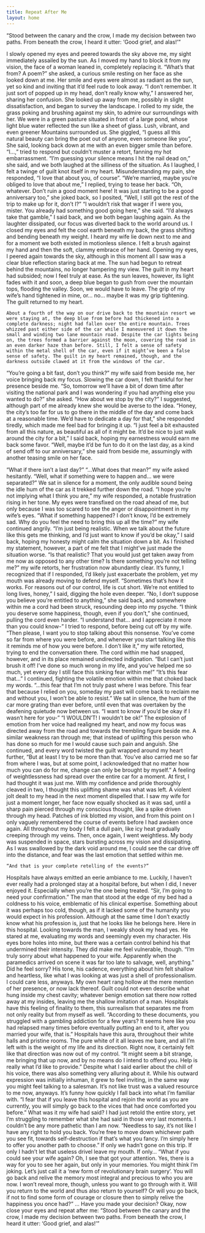 ```yaml
---
title: Repeat After Me
layout: home
---
```




“Stood between the canary and the crow,
I made my decision between two paths.
From beneath the crow, I heard it utter:
‘Good grief, and alas!’”

I slowly opened my eyes and peered towards the sky above me, my sight immediately assailed by the sun. As I moved my hand to block it from my vision, the face of a woman leaned in, completely replacing it. “What’s that from? A poem?” she asked, a curious smile resting on her face as she looked down at me. Her smile and eyes were almost as radiant as the sun, yet so kind and inviting that it’d feel rude to look away. 
“I don’t remember. It just sort of popped up in my head, don’t really know why,” I answered her, sharing her confusion. She looked up away from me, possibly in slight dissatisfaction, and began to survey the landscape. I rolled to my side, the grass poking and brushing against my skin, to admire our surroundings with her. We were in a green pasture situated in front of a large pond, whose light blue water reflected the sun like a sheet of glass. Lush, vibrant, and even greener Mountains surrounded us. 
She giggled, “I guess all this natural beauty can bring the poet out of anyone, even someone like you”, She said, looking back down at me with an even bigger smile than before. 
“I…,” tried to respond but couldn’t muster a retort, fanning my hot embarrassment.
“I’m guessing your silence means I hit the nail dead on,” she said, and we both laughed at the silliness of the situation. As I laughed, I felt a twinge of guilt knot itself in my heart. Misunderstanding my pain, she responded, “I love that about you, of course”. 
“We’re married, maybe you’re obliged to love that about me,” I replied, trying to tease her back. 
“Oh, whatever. Don’t ruin a good moment here! It was just starting to be a good anniversary too,” she joked back, so I posited, “Well, I still got the rest of the trip to make up for it, don’t I?”
“I wouldn’t risk that wager if I were you, mister. You already had something good going here,” she said. 
“I’d always take that gamble,” I said back, and we both began laughing again. As the laughter dissipated, our focus was diverted back to the world around us. I closed my eyes and felt the cool earth beneath my back, the grass shifting and bending beneath my weight. I heard my wife lie down next to me and for a moment we both existed in motionless silence. I felt a brush against my hand and then the soft, clammy embrace of her hand. Opening my eyes, I peered again towards the sky, although in this moment all I saw was a clear blue reflection staring back at me. The sun had begun to retreat behind the mountains, no longer hampering my view. The guilt in my heart had subsided; now I feel truly at ease. As the sun leaves, however, its light fades with it and soon, a deep blue began to gush from over the mountain tops, flooding the valley. Soon, we would have to leave. The grip of my wife’s hand tightened in mine, or… no… maybe it was my grip tightening. The guilt returned to my heart. 

	About a fourth of the way on our drive back to the mountain resort we were staying at, the deep blue from before had thickened into a complete darkness; night had fallen over the entire mountain. Trees whizzed past either side of the car while I maneuvered it down the small and winding two lane mountain road. Despite the car lights being on, the trees formed a barrier against the moon, covering the road in an even darker haze than before. Still, I felt a sense of safety within the metal shell of the car, even if it might’ve been a false sense of safety. The guilt in my heart remained, though, and the darkness outside clawed at it from the windows of the car.
“You’re going a bit fast, don’t you think?” my wife said from beside me, her voice bringing back my focus. Slowing the car down, I felt thankful for her presence beside me. 
“So, tomorrow we’ll have a bit of down time after visiting the national park and I was wondering if you had anything else you wanted to do?” she asked.
“How about we stop by the city?” I suggested, although part of me already knew she would be averse to the idea.
“Honey, the city’s too far for us to go there in the middle of the day and come back at a reasonable time. We’d have to dedicate a day for that,” she responded tiredly, which made me feel bad for bringing it up. 
“I just feel a bit exhausted from all this nature, as beautiful as all of it might be. It’d be nice to just walk around the city for a bit,” I said back, hoping my earnestness would earn me back some favor.
 “Well, maybe it’d be fun to do it on the last day, as a kind of send off to our anniversary,” she said from beside me, assumingly with another teasing smile on her face. 

“What if there isn’t a last day?”
“…What does that mean?” my wife asked hesitantly.
“Well, what if something were to happen and… we were separated?”
We sat in silence for a moment, the only audible sound being the idle hum of the car as it trekked further down the road. “I hope you’re not implying what I think you are,” my wife responded, a notable frustration rising in her tone. My eyes were transfixed on the road ahead of me, but only because I was too scared to see the anger or disappointment in my wife’s eyes. 
“What if something happened? I don’t know, I’d be extremely sad. Why do you feel the need to bring this up all the time?” my wife continued angrily. 
“I’m just being realistic. When we talk about the future like this gets me thinking, and I’d just want to know if you’d be okay,” I said back, hoping my honesty might calm the situation down a bit. As I finished my statement, however, a part of me felt that I might’ve just made the situation worse. 
“Is that realistic? That you would just get taken away from me now as opposed to any other time? Is there something you’re not telling me?” my wife retorts, her frustration now abundantly clear. It’s funny, I recognized that if I responded, I’d likely just exacerbate the problem, yet my mouth was already moving to defend myself.
“Sometimes that’s how it works. For reasons out of our control, life is cut short. We’re not entitled to long lives, honey,” I said, digging the hole even deeper.
“No, I don’t suppose you believe you’re entitled to anything,” she said back, and somewhere within me a cord had been struck, resounding deep into my psyche. “I think you deserve some happiness, though, even if you don’t,” she continued, pulling the cord even harder. 
“I understand that… and I appreciate it more than you could know-” I tried to respond, before being cut off by my wife.
“Then please, I want you to stop talking about this nonsense. You’ve come so far from where you were before, and whenever you start talking like this it reminds me of how you were before. I don’t like it,” my wife retorted, trying to end the conversation there. The cord within me had snapped, however, and in its place remained undirected indignation. 
“But I can’t just brush it off! I’ve done so much wrong in my life, and you’ve helped me so much, yet every day I still face this sinking fear within me!” 
“It’s this fear that…” I continued, fighting the volatile emotion within me that choked back my words. “…this fear that I’m not truly past where I was before. This fear that because I relied on you, someday my past will come back to reclaim me and without you, I won’t be able to resist.” We sat in silence, the hum of the car more grating than ever before, until even that was overtaken by the deafening quietude now between us. “I want to know if you’d be okay if I wasn’t here for you-”
“I WOULDN’T! I wouldn’t be ok!”
The explosion of emotion from her voice had realigned my heart, and now my focus was directed away from the road and towards the trembling figure beside me. A similar weakness ran through me; that instead of uplifting this person who has done so much for me I would cause such pain and anguish. She continued, and every word twisted the guilt wrapped around my heart further, “But at least I try to be more than that. You’ve also carried me so far from where I was, but at some point, I acknowledged that no matter how much you can do for me, change can only be brought by myself.” 
A feeling of weightlessness had spread over the entire car for a moment. At first, I had thought it was just me. With my confidence and pride thoroughly cleaved in two, I thought this uplifting shame was what was left. A violent jolt dealt to my head in the next moment dispelled that. I saw my wife for just a moment longer, her face now equally shocked as it was sad, until a sharp pain pierced through my conscious thought, like a spike driven through my head. Patches of ink blotted my vision, and from this point on I only vaguely remembered the course of events before I had awoken once again. All throughout my body I felt a dull pain, like icy heat gradually creeping through my veins. Then, once again, I went weightless. My body was suspended in space, stars bursting across my vision and dissipating. As I was swallowed by the dark void around me, I could see the car drive off into the distance, and fear was the last emotion that settled within me. 

	“And that is your complete retelling of the events?”
Hospitals have always emitted an eerie ambiance to me. Luckily, I haven’t ever really had a prolonged stay at a hospital before, but when I did, I never enjoyed it. Especially when you’re the one being treated.
“Sir, I’m going to need your confirmation.”
The man that stood at the edge of my bed had a coldness to his voice, emblematic of his clinical expertise. Something about it was perhaps too cold, though, as if it lacked some of the humanity you would expect in his profession. Although at the same time I don’t exactly know what his profession is, just that he looks like he belongs here. Here in this hospital. Looking towards the man, I weakly shook my head yes. He stared at me, evaluating my words and seemingly even my character. His eyes bore holes into mine, but there was a certain control behind his that undermined their intensity. They did make me feel vulnerable, though. 
“I’m truly sorry about what happened to your wife. Apparently when the paramedics arrived on scene it was far too late to salvage, well, anything.”
Did he feel sorry? His tone, his cadence, everything about him felt shallow and heartless, like what I was looking at was just a shell of professionalism. I could care less, anyways. My own heart rang hollow at the mere mention of her presence, or now lack thereof. Guilt could not even describe what hung inside my chest cavity; whatever benign emotion sat there now rotted away at my insides, leaving me the shallow imitation of a man. Hospitals have this feeling of finality to them, this surrealism that separates me from not only reality but from myself as well. 
“According to these documents, you struggled with a gambling addiction for a few years? It seems here like you had relapsed many times before eventually putting an end to it, after you married your wife, that is.”
Hospitals have this aura, throughout their white halls and pristine rooms. The pure white of it all leaves me bare, and all I’m left with is the weight of my life and its direction. Right now, it certainly felt like that direction was now out of my control. 
“It might seem a bit strange, me bringing that up now, and by no means do I intend to offend you. Help is really what I’d like to provide.”
Despite what I said earlier about the chill of his voice, there was also something very alluring about it. While his outward expression was initially inhuman, it grew to feel inviting, in the same way you might feel talking to a salesman. It’s not like trust was a valued resource to me now, anyways. It’s funny how quickly I fall back into what I’m familiar with.
“I fear that if you leave this hospital and rejoin the world as you are currently, you will simply go back to the vices that had once comforted you before.”
What was it my wife had said? I had just retold the entire story, yet I’m struggling to remember what she had said in those very last moments. I couldn’t be any more pathetic than I am now. 
“Needless to say, it’s not like I have any right to hold you back. You’re free to move down whichever path you see fit, towards self-destruction if that’s what you fancy. I’m simply here to offer you another path to choose.”
If only we hadn’t gone on this trip. If only I hadn’t let that useless drivel leave my mouth. If only…
“What if you could see your wife again? Oh, I see that got your attention. Yes, there is a way for you to see her again, but only in your memories. You might think I’m joking. Let’s just call it a ‘new form of revolutionary brain surgery’. You will go back and relive the memory most integral and precious to who you are now. I won’t reveal more, though, unless you want to go through with it. Will you return to the world and thus also return to yourself? Or will you go back, if not to find some form of courage or closure then to simply relive the happiness you once had?”
… Have you made your decision? Okay, now close your eyes and repeat after me:
“Stood between the canary and the crow,
I made my decision between two paths.
From beneath the crow, I heard it utter:
‘Good grief, and alas!’”
